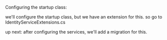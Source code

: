 Configuring the startup class:

we'll configure the startup class, but we have an extension for this.
so go to IdentityServiceExtensions.cs 

up next: after configuring the services, we'll add a migration for this. 